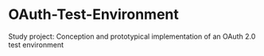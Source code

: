 # OAuth-Test-Environment
Study project: Conception and prototypical implementation of an OAuth 2.0 test environment
